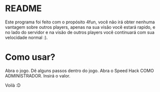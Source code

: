 # README

Este programa foi feito com o propósito 4fun, você não irá obter nenhuma vantagem sobre outros players,
apenas na sua visão você estará rapido, e no lado do servidor e na visão de outros players você continuará com sua
velocidade normal :).

# Como usar?

Abra o jogo.
Dê alguns passos dentro do jogo.
Abra o Speed Hack COMO ADMINISTRADOR.
Insirá o valor.

Voilà :D
